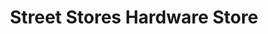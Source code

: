 ---
title: "Street Stores Hardware Store"
url: /middletown/street-stores-hardware-store/
shop: hardware
---